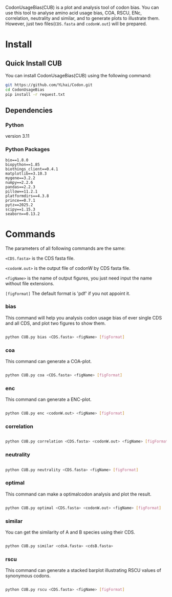 
CodonUsageBias(CUB) is a plot and analysis tool of codon bias. You can use this 
tool to analyse amino acid usage bias, COA, RSCU, ENc, correlation, neutrality and similar, 
and to generate plots to illustrate them. However, just two files(`CDS.fasta` and `codonW.out`) will be prepared.
# Install

## Quick Install CUB

You can install CodonUsageBias(CUB) using the following command:

```bash
git https://github.com/YLhai/Codon.git
cd CodonUsageBias
pip install -r request.txt
```

## Dependencies
### Python

version 3.11

### Python Packages

```commandline
bio==1.8.0
biopython==1.85
biothings_client==0.4.1
matplotlib==3.10.3
mygene==3.2.2
numpy==2.2.6
pandas==2.2.3
pillow==11.2.1
platformdirs==4.3.8
prince==0.7.1
pytz==2025.2
scipy==1.15.3
seaborn==0.13.2
```

# Commands

The parameters of all following commands are the same:
 
`<CDS.fasta>` is the CDS fasta file.

`<codonW.out>` is the output file of codonW by CDS fasta file.

`<figName>` is the name of output figures, you just need input the name without file extensions.

`[figFormat]` The default format is 'pdf' if you not appoint it. 

### bias

This command will help you analysis codon usage bias of ever single CDS and all CDS, 
and plot two figures to show them.

```bash

python CUB.py bias <CDS.fasta> <figName> [figFormat]

```

### coa

This command can generate a COA-plot.

```bash

python CUB.py coa <CDS.fasta> <figName> [figFormat]

```
### enc

This command can generate a ENC-plot.

```bash

python CUB.py enc <codonW.out> <figName> [figFormat]

```

### correlation

```bash

python CUB.py correlation <CDS.fasta> <codonW.out> <figName> [figFormat]

```
### neutrality

```bash

python CUB.py neutrality <CDS.fasta> <figName> [figFormat]

```
### optimal
This command can make a optimalcodon analysis and plot the result.

```bash

python CUB.py optimal <CDS.fasta> <codonW.out> <figName> [figFormat]

```
### similar

You can get the similarity of A and B species using their CDS.

```bash

python CUB.py similar <cdsA.fasta> <cdsB.fasta>

```
### rscu

This command can generate a stacked barplot  illustrating RSCU values of synonymous codons.
```bash

python CUB.py rscu <CDS.fasta> <figName> [figFormat]
```

